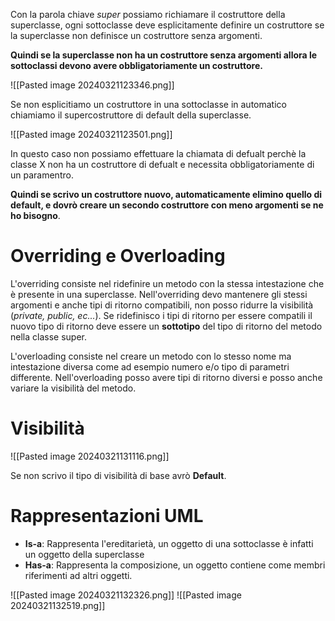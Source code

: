 Con la parola chiave _super_ possiamo richiamare il costruttore della superclasse, ogni sottoclasse deve esplicitamente definire un costruttore se la superclasse non definisce un costruttore senza argomenti.

**Quindi se la superclasse non ha un costruttore senza argomenti allora le sottoclassi devono avere obbligatoriamente un costruttore.**

![[Pasted image 20240321123346.png]]

Se non esplicitiamo un costruttore in una sottoclasse in automatico chiamiamo il supercostruttore di default della superclasse.

![[Pasted image 20240321123501.png]]

In questo caso non possiamo effettuare la chiamata di defualt perchè la classe X non ha un costruttore di defualt e necessita obbligatoriamente di un paramentro.

**Quindi se scrivo un costruttore nuovo, automaticamente elimino quello di default, e dovrò creare un secondo costruttore con meno argomenti se ne ho bisogno**.

# Overriding e Overloading

L'overriding consiste nel ridefinire un metodo con la stessa intestazione che è presente in una superclasse.
Nell'overriding devo mantenere gli stessi argomenti e anche tipi di ritorno compatibili, non posso ridurre la visibilità (_private, public, ec..._).
Se ridefinisco i tipi di ritorno per essere compatili il nuovo tipo di ritorno deve essere un **sottotipo** del tipo di ritorno del metodo nella classe super.

L'overloading consiste nel creare un metodo con lo stesso nome ma intestazione diversa come ad esempio numero e/o tipo di parametri differente.
Nell'overloading posso avere tipi di ritorno diversi e posso anche variare la visibilità del metodo.

# Visibilità

![[Pasted image 20240321131116.png]]

Se non scrivo il tipo di visibilità di base avrò **Default**.

# Rappresentazioni UML

- **Is-a**: Rappresenta l'ereditarietà, un oggetto di una sottoclasse è infatti un oggetto della superclasse
- **Has-a**: Rappresenta la composizione, un oggetto contiene come membri riferimenti ad altri oggetti.

![[Pasted image 20240321132326.png]]
![[Pasted image 20240321132519.png]]


